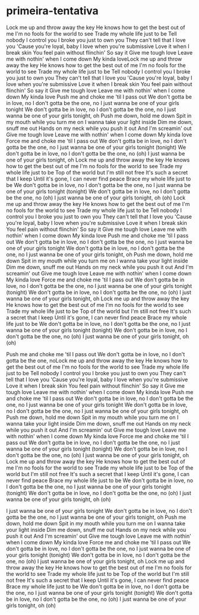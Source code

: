 # primeira-tentativa
Lock me up and throw away the key
He knows how to get the best out of me
I'm no fools for the world to see
Trade my whole life just to be
Tell nobody I control you
I broke you just to own you
They can't tell that I love you
'Cause you're loyal, baby
I love when you're submissive
Love it when I break skin
You feel pain without flinchin'
So say it
Give me tough love
Leave me with nothin' when I come down
My kinda loveLock me up and throw away the key
He knows how to get the best out of me
I'm no fools for the world to see
Trade my whole life just to be
Tell nobody I control you
I broke you just to own you
They can't tell that I love you
'Cause you're loyal, baby
I love when you're submissive
Love it when I break skin
You feel pain without flinchin'
So say it
Give me tough love
Leave me with nothin' when I come down
My kinda love
Push me and choke me 'til I pass out
We don't gotta be in love, no
I don't gotta be the one, no
I just wanna be one of your girls tonight
We don't gotta be in love, no
I don't gotta be the one, no
I just wanna be one of your girls tonight, oh
Push me down, hold me down
Spit in my mouth while you turn me on
I wanna take your light inside
Dim me down, snuff me out
Hands on my neck while you push it out
And I'm screamin' out
Give me tough love
Leave me with nothin' when I come down
My kinda love
Force me and choke me 'til I pass out
We don't gotta be in love, no
I don't gotta be the one, no
I just wanna be one of your girls tonight (tonight)
We don't gotta be in love, no
I don't gotta be the one, no (oh)
I just wanna be one of your girls tonight, oh
Lock me up and throw away the key
He knows how to get the best out of me
I'm no fools for the world to see
Trade my whole life just to be
Top of the world but I'm still not free
It's such a secret that I keep
Until it's gone, I can never find peace
Brace my whole life just to be
We don't gotta be in love, no
I don't gotta be the one, no
I just wanna be one of your girls tonight (tonight)
We don't gotta be in love, no
I don't gotta be the one, no (oh)
I just wanna be one of your girls tonight, oh (oh)
Lock me up and throw away the key
He knows how to get the best out of me
I'm no fools for the world to see
Trade my whole life just to be
Tell nobody I control you
I broke you just to own you
They can't tell that I love you
'Cause you're loyal, baby
I love when you're submissive
Love it when I break skin
You feel pain without flinchin'
So say it
Give me tough love
Leave me with nothin' when I come down
My kinda love
Push me and choke me 'til I pass out
We don't gotta be in love, no
I don't gotta be the one, no
I just wanna be one of your girls tonight
We don't gotta be in love, no
I don't gotta be the one, no
I just wanna be one of your girls tonight, oh
Push me down, hold me down
Spit in my mouth while you turn me on
I wanna take your light inside
Dim me down, snuff me out
Hands on my neck while you push it out
And I'm screamin' out
Give me tough love
Leave me with nothin' when I come down
My kinda love
Force me and choke me 'til I pass out
We don't gotta be in love, no
I don't gotta be the one, no
I just wanna be one of your girls tonight (tonight)
We don't gotta be in love, no
I don't gotta be the one, no (oh)
I just wanna be one of your girls tonight, oh
Lock me up and throw away the key
He knows how to get the best out of me
I'm no fools for the world to see
Trade my whole life just to be
Top of the world but I'm still not free
It's such a secret that I keep
Until it's gone, I can never find peace
Brace my whole life just to be
We don't gotta be in love, no
I don't gotta be the one, no
I just wanna be one of your girls tonight (tonight)
We don't gotta be in love, no
I don't gotta be the one, no (oh)
I just wanna be one of your girls tonight, oh (oh)

Push me and choke me 'til I pass out
We don't gotta be in love, no
I don't gotta be the one, noLock me up and throw away the key
He knows how to get the best out of me
I'm no fools for the world to see
Trade my whole life just to be
Tell nobody I control you
I broke you just to own you
They can't tell that I love you
'Cause you're loyal, baby
I love when you're submissive
Love it when I break skin
You feel pain without flinchin'
So say it
Give me tough love
Leave me with nothin' when I come down
My kinda love
Push me and choke me 'til I pass out
We don't gotta be in love, no
I don't gotta be the one, no
I just wanna be one of your girls tonight
We don't gotta be in love, no
I don't gotta be the one, no
I just wanna be one of your girls tonight, oh
Push me down, hold me down
Spit in my mouth while you turn me on
I wanna take your light inside
Dim me down, snuff me out
Hands on my neck while you push it out
And I'm screamin' out
Give me tough love
Leave me with nothin' when I come down
My kinda love
Force me and choke me 'til I pass out
We don't gotta be in love, no
I don't gotta be the one, no
I just wanna be one of your girls tonight (tonight)
We don't gotta be in love, no
I don't gotta be the one, no (oh)
I just wanna be one of your girls tonight, oh
Lock me up and throw away the key
He knows how to get the best out of me
I'm no fools for the world to see
Trade my whole life just to be
Top of the world but I'm still not free
It's such a secret that I keep
Until it's gone, I can never find peace
Brace my whole life just to be
We don't gotta be in love, no
I don't gotta be the one, no
I just wanna be one of your girls tonight (tonight)
We don't gotta be in love, no
I don't gotta be the one, no (oh)
I just wanna be one of your girls tonight, oh (oh)

I just wanna be one of your girls tonight
We don't gotta be in love, no
I don't gotta be the one, no
I just wanna be one of your girls tonight, oh
Push me down, hold me down
Spit in my mouth while you turn me on
I wanna take your light inside
Dim me down, snuff me out
Hands on my neck while you push it out
And I'm screamin' out
Give me tough love
Leave me with nothin' when I come down
My kinda love
Force me and choke me 'til I pass out
We don't gotta be in love, no
I don't gotta be the one, no
I just wanna be one of your girls tonight (tonight)
We don't gotta be in love, no
I don't gotta be the one, no (oh)
I just wanna be one of your girls tonight, oh
Lock me up and throw away the key
He knows how to get the best out of me
I'm no fools for the world to see
Trade my whole life just to be
Top of the world but I'm still not free
It's such a secret that I keep
Until it's gone, I can never find peace
Brace my whole life just to be
We don't gotta be in love, no
I don't gotta be the one, no
I just wanna be one of your girls tonight (tonight)
We don't gotta be in love, no
I don't gotta be the one, no (oh)
I just wanna be one of your girls tonight, oh (oh)
